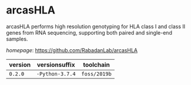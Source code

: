 # arcasHLA

arcasHLA performs high resolution genotyping for HLA class I and class II genes from RNA sequencing, supporting both paired and single-end samples.

*homepage*: <https://github.com/RabadanLab/arcasHLA>

version | versionsuffix | toolchain
--------|---------------|----------
``0.2.0`` | ``-Python-3.7.4`` | ``foss/2019b``
